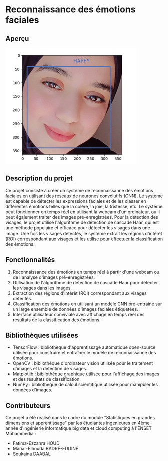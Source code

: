 # Reconnaissance des émotions faciales

## Aperçu
![a](https://github.com/HOUD-FatimaEzzahra/Artificial-Neural-Network-Project/blob/main/test.png)

## Description du projet 
Ce projet consiste à créer un système de reconnaissance des émotions faciales en utilisant des réseaux de neurones convolutifs (CNN). Le système est capable de détecter les expressions faciales et de les classer en différentes émotions telles que la colère, la joie, la tristesse, etc.
Le système peut fonctionner en temps réel en utilisant la webcam d'un ordinateur, ou il peut également traiter des images pré-enregistrées. Pour la détection des visages, le projet utilise l'algorithme de détection de cascade Haar, qui est une méthode populaire et efficace pour détecter les visages dans une image. Une fois les visages détectés, le système extrait les régions d'intérêt (ROI) correspondant aux visages et les utilise pour effectuer la classification des émotions.

## Fonctionnalités
1. Reconnaissance des émotions en temps réel à partir d'une webcam ou de l'analyse d'images pré-enregistrées.
2. Utilisation de l'algorithme de détection de cascade Haar pour détecter les visages dans les images.
3. Extraction des régions d'intérêt (ROI) correspondant aux visages détectés.
4. Classification des émotions en utilisant un modèle CNN pré-entrainé sur un large ensemble de données d'images faciales étiquetées.
5. Interface utilisateur conviviale avec affichage en temps réel des résultats de la classification des émotions.

## Bibliothèques utilisées
- TensorFlow : bibliothèque d'apprentissage automatique open-source utilisée pour construire et entraîner le modèle de reconnaissance des émotions.
- OpenCV : bibliothèque d'ordinateur vision utilisée pour le traitement d'images et la détection de visages.
- Matplotlib : bibliothèque graphique utilisée pour l'affichage des images et des résultats de classification.
- NumPy : bibliothèque de calcul scientifique utilisée pour manipuler les données d'images.

## Contributeurs 
Ce projet a été réalisé dans le cadre du module "Statistiques en grandes dimensions et apprentissage" par les étudiantes ingénieures en 4ème année d'ingénierie informatique big data et cloud computing à l'ENSET Mohammedia :
- Fatima-Ezzahra HOUD
- Manar-Elhouda BADRE-EDDINE
- Soukaina DAABAL
